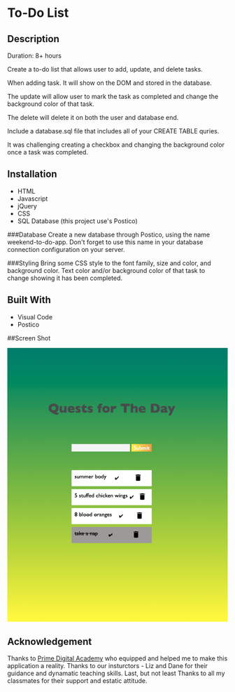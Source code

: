 # To-Do List


## Description
Duration: 8+ hours

Create a to-do list that allows user to add, update, and delete tasks.

When adding task. It will show on the DOM and stored in the database.

The update will allow user to mark the task as completed and change the background color of that task.

The delete will delete it on both the user and database end.

Include a database.sql file that includes all of your CREATE TABLE quries.

It was challenging creating a checkbox and changing the background color once a task was completed.

## Installation
- HTML
- Javascript
- jQuery
- CSS
- SQL Database (this project use's Postico)

###Database
Create a new database through Postico, using the name weekend-to-do-app. Don't forget to use this name in your database connection configuration on your server.

###Styling
Bring some CSS style to the font family, size and color, and background color. Text color and/or background color of that task to change showing it has been completed.

## Built With

- Visual Code
- Postico

##Screen Shot

![image](image/to-do-list.png)

## Acknowledgement

Thanks to [Prime Digital Academy](www.primeacademy.io) who equipped and helped me to make this application a reality. Thanks to our insturctors - Liz and Dane for their guidance and dynamatic teaching skills. Last, but not least Thanks to all my classmates for their support and estatic attitude.
